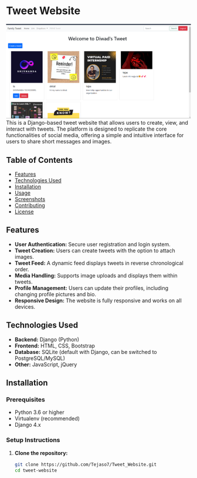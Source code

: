# Tweet Website

<img src="img/Screenshot 2024-08-13 223725.png" ></img>
This is a Django-based tweet website that allows users to create, view, and interact with tweets. The platform is designed to replicate the core functionalities of social media, offering a simple and intuitive interface for users to share short messages and images.

## Table of Contents
- [Features](#features)
- [Technologies Used](#technologies-used)
- [Installation](#installation)
- [Usage](#usage)
- [Screenshots](#screenshots)
- [Contributing](#contributing)
- [License](#license)

## Features
- **User Authentication:** Secure user registration and login system.
- **Tweet Creation:** Users can create tweets with the option to attach images.
- **Tweet Feed:** A dynamic feed displays tweets in reverse chronological order.
- **Media Handling:** Supports image uploads and displays them within tweets.
- **Profile Management:** Users can update their profiles, including changing profile pictures and bio.
- **Responsive Design:** The website is fully responsive and works on all devices.

## Technologies Used
- **Backend:** Django (Python)
- **Frontend:** HTML, CSS, Bootstrap
- **Database:** SQLite (default with Django, can be switched to PostgreSQL/MySQL)
- **Other:** JavaScript, jQuery

## Installation

### Prerequisites
- Python 3.6 or higher
- Virtualenv (recommended)
- Django 4.x

### Setup Instructions

1. **Clone the repository:**
   ```bash
   git clone https://github.com/Tejaso7/Tweet_Website.git
   cd tweet-website
